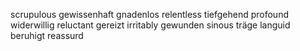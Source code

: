 scrupulous  gewissenhaft
gnadenlos relentless
tiefgehend profound
widerwillig reluctant
gereizt irritably
gewunden sinous
träge languid
beruhigt reassurd